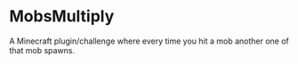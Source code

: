 # MobsMultiply
A Minecraft plugin/challenge where every time you hit a mob another one of that mob spawns.
